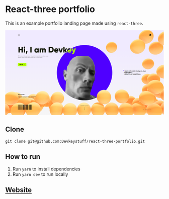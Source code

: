 # React-three portfolio
This is an example portfolio landing page made using `react-three`.

![Landing page](docs/landing.png)

## Clone
    git clone git@github.com:Devkeystuff/react-three-portfolio.git

## How to run

1. Run `yarn` to install dependencies
2. Run `yarn dev` to run locally

## [Website](portfolio-devkey.vercel.app)
